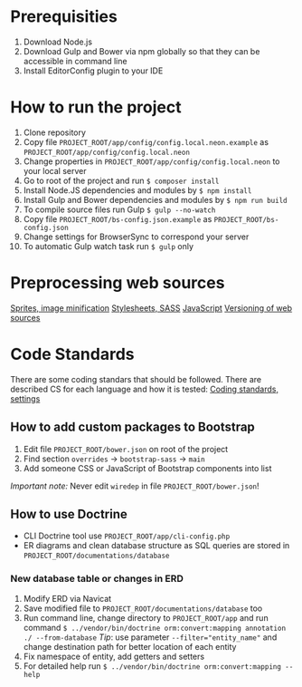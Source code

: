 # Prerequisities

1. Download Node.js
1. Download Gulp and Bower via npm globally so that they can be accessible in command line
1. Install EditorConfig plugin to your IDE

# How to run the project

1. Clone repository
1. Copy file `PROJECT_ROOT/app/config/config.local.neon.example` as `PROJECT_ROOT/app/config/config.local.neon`
1. Change properties in `PROJECT_ROOT/app/config/config.local.neon` to your local server
1. Go to root of the project and run `$ composer install`
1. Install Node.JS dependencies and modules by `$ npm install`
1. Install Gulp and Bower dependencies and modules by `$ npm run build`
1. To compile source files run Gulp `$ gulp --no-watch`
1. Copy file `PROJECT_ROOT/bs-config.json.example` as `PROJECT_ROOT/bs-config.json`
1. Change settings for BrowserSync to correspond your server
1. To automatic Gulp watch task run `$ gulp` only

# Preprocessing web sources

[Sprites, image minification](./readme/IMAGES)
[Stylesheets, SASS](./readme/STYLESHEETS)
[JavaScript](./readme/SCRIPTS)
[Versioning of web sources](./readme/VERSIONING)

# Code Standards

There are some coding standars that should be followed. There are described CS for each language and how it is tested:
[Coding standards, settings](./readme/CODE_STANDARDS)

## How to add custom packages to Bootstrap
1. Edit file `PROJECT_ROOT/bower.json` on root of the project
1. Find section `overrides` -> `bootstrap-sass` -> `main`
1. Add someone CSS or JavaScript of Bootstrap components into list

_Important note:_ Never edit `wiredep` in file `PROJECT_ROOT/bower.json`!

## How to use Doctrine
- CLI Doctrine tool use `PROJECT_ROOT/app/cli-config.php`
- ER diagrams and clean database structure as SQL queries are stored in `PROJECT_ROOT/documentations/database`

### New database table or changes in ERD
1. Modify ERD via Navicat
1. Save modified file to `PROJECT_ROOT/documentations/database` too
1. Run command line, change directory to `PROJECT_ROOT/app` and run command `$ ../vendor/bin/doctrine orm:convert:mapping annotation ./ --from-database`
   _Tip_: use parameter `--filter="entity_name"` and change destination path for better location of each entity
1. Fix namespace of entity, add getters and setters
1. For detailed help run `$ ../vendor/bin/doctrine orm:convert:mapping --help`
